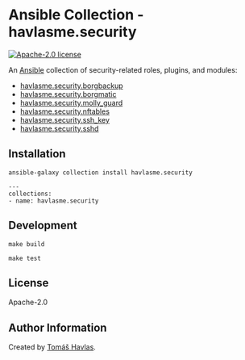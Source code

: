Ansible Collection - havlasme.security
====================================== 

[![Apache-2.0 license][license-image]][license-link]

An [Ansible](https://www.ansible.com/) collection of security-related roles, plugins, and modules:

- [havlasme.security.borgbackup](/roles/borgbackup/README.md)
- [havlasme.security.borgmatic](/roles/borgmatic/README.md)
- [havlasme.security.molly_guard](/roles/molly_guard/README.md)
- [havlasme.security.nftables](/roles/nftables/README.md)
- [havlasme.security.ssh_key](/roles/ssh_key/README.md)
- [havlasme.security.sshd](/roles/sshd/README.md)

Installation
------------

```shell
ansible-galaxy collection install havlasme.security
```

```shell title="requirements.yml"
---
collections:
- name: havlasme.security
```

Development
-----------

```shell
make build
```

```shell title="molecule"
make test
```

License
-------

Apache-2.0

Author Information
------------------

Created by [Tomáš Havlas](https://havlas.me/).

[license-image]: https://img.shields.io/badge/license-Apache2.0-blue.svg?style=flat-square
[license-link]: LICENSE
